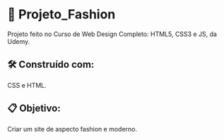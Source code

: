 # 🚀 Projeto_Fashion
 Projeto feito no Curso de Web Design Completo: HTML5, CSS3 e JS, da Udemy.
 ## 🛠️ Construído com:
 CSS e HTML.
 ## 📋 Objetivo:
 Criar um site de aspecto fashion e moderno.

